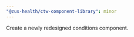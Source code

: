 ```yaml
---
"@zus-health/ctw-component-library": minor
---
```


Create a newly redesigned conditions component.
